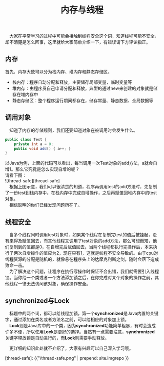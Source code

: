 ﻿---
layout: post
title: 内存与线程
tags: Memory Thread Thread-Lock
categories: tech-Thread
---

&emsp;大家在平常学习的过程中可能会接触到线程安全这个词，知道线程可能不安全，却不清楚是怎么回事，这里就给大家简单介绍一下，有错误请下方评论指正。

## 内存
首先，内存大致可以分为栈内存、堆内存和静态存储区。
<ul>
<li>栈内存：程序自动分配和释放，主要储存局部变量，临时变量等</li>
<li>堆内存：由程序员自己申请分配和释放，典型的通过new来创建的对象就是储存在堆内存中</li>
<li>静态存储区：整个程序运行期间都存在，储存常量、静态数据、全局数据等</li>
</ul>

## 调用对象
&emsp;知道了内存的存储规则，我们还要知道对象在被调用时会发生什么。<br/>

```java
public class Test {
	private int a = 0;
	public void add() { a++; }
}
```
以Java为例，上面的代码可以看出，每当调用一次Test对象的add方法，a就会自增1。那么它究竟是怎么实现自增的呢？<br/>
请看下图：<br/>
![thread-safe][thread-safe]<br/>
&emsp;根据上图示意，我们可以很清楚的知道，程序再调用test的add方法时，先复制了一份test到栈内存中，在栈内存中完成自增操作，之后再赋值回堆内存中的test对象。<br/>
&emsp;相信聪明的你们已经发现问题所在了。

## 线程安全
&emsp;当多个线程同时调用test对象时，如果某个线程在复制完test的值后被挂起，没有来得及赋值回去，而其他线程又调用了test对象的add方法，那么可想而知，他们复制到的值都是0，在自增完后赋值回去，当两个线程都执行完操作后，本来执行了两次自增操作的值应为2，现在只有1，这就是线程不安全导致的。由于cpu对线程资源的分配是随机的，就像悬在程序头上的达摩克利斯之剑，随时会落下造成致命一击。<br/>
&emsp;为了解决这个问题，让程序在执行写操作时保证不会出错，我们就需要引入线程锁。当你给一个类或者一个方法添加锁之后，在你完成对某个对象的操作之前，其他线程一律无法访问该对象，确保操作安全。

## synchronized与Lock
&emsp;标题中的两个词，都可以给线程加锁。第一个**synchronized**是Java内置的关键字，通过添加在类名或者方法名之前，可以给相应的对象加上锁。<br/>
&emsp;**Lock**则是Java库中的一个类，因为**synchronized**功能简单粗暴，有时会造成许多不便，所以使用**Lock**是更好的选择。当然有一点需要注意，**synchronized**关键字释放锁是自动进行的，而**Lock**则需要手动释放。<br/>

&emsp;更详细的知识此处就不介绍了，大家有兴趣可以自己深入学习哦。

[thread-safe]: {{"/thread-safe.png" | prepend: site.imgrepo }}